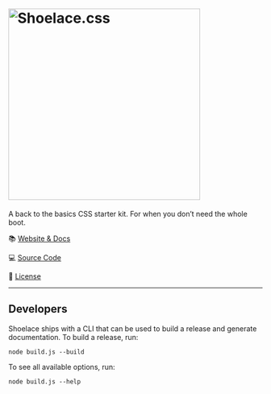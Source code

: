 # <img src="https://shoelace.style/source/img/wordmark.svg" alt="Shoelace.css" width="380">

A back to the basics CSS starter kit. For when you don’t need the whole boot.

📚 [Website & Docs](https://shoelace.style)

💻 [Source Code](https://github.com/claviska/shoelace-css)

🚛 [License](LICENSE.md)

---

## Developers

Shoelace ships with a CLI that can be used to build a release and generate documentation. To build a release, run:

```
node build.js --build
```

To see all available options, run:

```
node build.js --help
```

